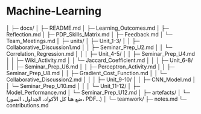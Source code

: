 # Machine-Learning
│
├─ docs/
│   ├─ README.md
│   ├─ Learning_Outcomes.md
│   ├─ Reflection.md
│   ├─ PDP_Skills_Matrix.md
│   ├─ Feedback.md
│   └─ Team_Meetings.md
│
├─ units/
│   ├─ Unit_1-3/
│   │   ├─ Collaborative_Discussion1.md
│   │   ├─ Seminar_Prep_U2.md
│   │   └─ Correlation_Regression.md
│   │
│   ├─ Unit_4-5/
│   │   ├─ Seminar_Prep_U4.md
│   │   ├─ Wiki_Activity.md
│   │   └─ Jaccard_Coefficient.md
│   │
│   ├─ Unit_6-8/
│   │   ├─ Seminar_Prep_U6.md
│   │   ├─ Perceptron_Activity.md
│   │   ├─ Seminar_Prep_U8.md
│   │   ├─ Gradient_Cost_Function.md
│   │   └─ Collaborative_Discussion2.md
│   │
│   ├─ Unit_9-10/
│   │   ├─ CNN_Model.md
│   │   └─ Seminar_Prep_U10.md
│   │
│   └─ Unit_11-12/
│       ├─ Model_Performance.md
│       └─ Seminar_Prep_U12.md
│
├─ artefacts/
│   └─ (ضع هنا كل الأكواد، الجداول، الصور، PDF…)
│
└─ teamwork/
    ├─ notes.md
    └─ contributions.md
